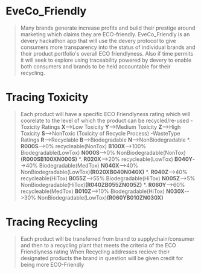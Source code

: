 # EveCo_Friendly


> Many brands generate increase profits and build their prestige around marketing which claims they are ECO-friendly.
> EveCo_Friendly is an devery hackathon app that will use the devery protocol to give consumers more transparency into the status
> of individual brands and their product portfolio's overall ECO friendlyness. Also if time permits it will seek to explore using traceability powered by devery to enable both consumers and brands to be held accountable for their recycling.


# Tracing Toxicity
> Each product will have a specific ECO Friendlyness rating which will coorelate to the level of which the product can be recycled/re-used
 -Toxicity Ratings **X**-->Low Toxicity **Y**-->Medium Toxicity **Z**-->High Toxicity **S**-->NonToxic (Toxicity of Recycle Process)
 -WasteType Ratings **R**-->Recyclable **B**-->Biodegradable **N**-->NonBiodegradable
 *. **R000S**-->0% recycleable(NonTox) **B100X**-->100% Biodegradable(LowTox) **N000S**-->0% NonBiodegradable(NonTox)**(R000SB100XN000S)**
 *. **R020X**-->20% recycleable(LowTox) **B040Y**-->40% Biodegradable(MedTox) **N040X**-->40% NonBiodegradable(LowTox)**(R020XB040N040X)**
 *. **R040Z**-->40% recycleable(HiTox) **B055Z**-->55% Biodegradable(HiTox) **N005Z**-->5% NonBiodegradable(HiTox)**(R040ZB055ZN005Z)**
 *. **R060Y**-->60% recycleable(MedTox) **B010Z**-->10% Biodegradable(HiTox) **N030X**-->30% NonBiodegradable(LowTox)**(R060YB010ZN030X)**
 
 # Tracing Recycling 
> Each product will be transferred from brand to supplychain/consumer and then to a recycling plant that meets the criteria of the ECO Friendlyness rating
> When Recycling addresses recieve their designated products the brand in question will be given credit for being more ECO-Friendly


